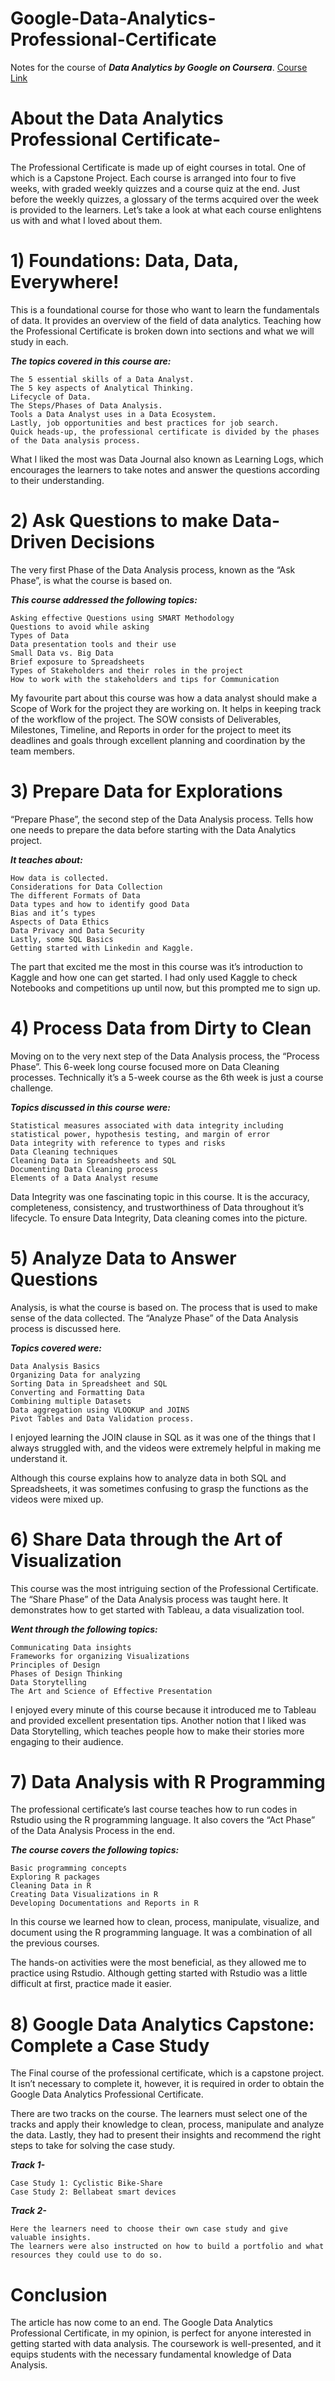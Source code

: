 # Google-Data-Analytics-Professional-Certificate
Notes for the course of ***Data Analytics by Google on Coursera***. [Course Link](https://www.coursera.org/professional-certificates/google-data-analytics?utm_source=google&utm_medium=institutions&utm_campaign=gwgsite-paid-essence-in-dr-q42021-sem-bkws-exa-txt-course-1-analytics-certificate-data_analytics)

#  About the Data Analytics Professional Certificate-
The Professional Certificate is made up of eight courses in total. One of which is a Capstone Project. Each course is arranged into four to five weeks, with graded weekly quizzes and a course quiz at the end. Just before the weekly quizzes, a glossary of the terms acquired over the week is provided to the learners. Let’s take a look at what each course enlightens us with and what I loved about them.

# 1) Foundations: Data, Data, Everywhere!
This is a foundational course for those who want to learn the fundamentals of data. It provides an overview of the field of data analytics. Teaching how the Professional Certificate is broken down into sections and what we will study in each.

***The topics covered in this course are:***

```
The 5 essential skills of a Data Analyst.
The 5 key aspects of Analytical Thinking.
Lifecycle of Data.
The Steps/Phases of Data Analysis.
Tools a Data Analyst uses in a Data Ecosystem.
Lastly, job opportunities and best practices for job search.
Quick heads-up, the professional certificate is divided by the phases of the Data analysis process.
```

What I liked the most was Data Journal also known as Learning Logs, which encourages the learners to take notes and answer the questions according to their understanding.

# 2) Ask Questions to make Data-Driven Decisions
The very first Phase of the Data Analysis process, known as the “Ask Phase”, is what the course is based on.

***This course addressed the following topics:***

```
Asking effective Questions using SMART Methodology
Questions to avoid while asking
Types of Data
Data presentation tools and their use
Small Data vs. Big Data
Brief exposure to Spreadsheets
Types of Stakeholders and their roles in the project
How to work with the stakeholders and tips for Communication
```

My favourite part about this course was how a data analyst should make a Scope of Work for the project they are working on. It helps in keeping track of the workflow of the project. The SOW consists of Deliverables, Milestones, Timeline, and Reports in order for the project to meet its deadlines and goals through excellent planning and coordination by the team members.

# 3) Prepare Data for Explorations
“Prepare Phase”, the second step of the Data Analysis process. Tells how one needs to prepare the data before starting with the Data Analytics project.

***It teaches about:***

```
How data is collected.
Considerations for Data Collection
The different Formats of Data
Data types and how to identify good Data
Bias and it’s types
Aspects of Data Ethics
Data Privacy and Data Security
Lastly, some SQL Basics
Getting started with Linkedin and Kaggle.
```
The part that excited me the most in this course was it’s introduction to Kaggle and how one can get started. I had only used Kaggle to check Notebooks and competitions up until now, but this prompted me to sign up.

# 4) Process Data from Dirty to Clean
Moving on to the very next step of the Data Analysis process, the “Process Phase”. This 6-week long course focused more on Data Cleaning processes. Technically it’s a 5-week course as the 6th week is just a course challenge.

***Topics discussed in this course were:***

```
Statistical measures associated with data integrity including statistical power, hypothesis testing, and margin of error
Data integrity with reference to types and risks
Data Cleaning techniques
Cleaning Data in Spreadsheets and SQL
Documenting Data Cleaning process
Elements of a Data Analyst resume
```
Data Integrity was one fascinating topic in this course. It is the accuracy, completeness, consistency, and trustworthiness of Data throughout it’s lifecycle. To ensure Data Integrity, Data cleaning comes into the picture.

# 5) Analyze Data to Answer Questions
Analysis, is what the course is based on. The process that is used to make sense of the data collected. The “Analyze Phase” of the Data Analysis process is discussed here.

***Topics covered were:***

```
Data Analysis Basics
Organizing Data for analyzing
Sorting Data in Spreadsheet and SQL
Converting and Formatting Data
Combining multiple Datasets
Data aggregation using VLOOKUP and JOINS
Pivot Tables and Data Validation process.
```
I enjoyed learning the JOIN clause in SQL as it was one of the things that I always struggled with, and the videos were extremely helpful in making me understand it.

Although this course explains how to analyze data in both SQL and Spreadsheets, it was sometimes confusing to grasp the functions as the videos were mixed up.

# 6) Share Data through the Art of Visualization
This course was the most intriguing section of the Professional Certificate. The “Share Phase” of the Data Analysis process was taught here. It demonstrates how to get started with Tableau, a data visualization tool.

***Went through the following topics:***

```
Communicating Data insights
Frameworks for organizing Visualizations
Principles of Design
Phases of Design Thinking
Data Storytelling
The Art and Science of Effective Presentation
```
I enjoyed every minute of this course because it introduced me to Tableau and provided excellent presentation tips. Another notion that I liked was Data Storytelling, which teaches people how to make their stories more engaging to their audience.

# 7) Data Analysis with R Programming
The professional certificate’s last course teaches how to run codes in Rstudio using the R programming language. It also covers the “Act Phase” of the Data Analysis Process in the end.

***The course covers the following topics:***

```
Basic programming concepts
Exploring R packages
Cleaning Data in R
Creating Data Visualizations in R
Developing Documentations and Reports in R
```
In this course we learned how to clean, process, manipulate, visualize, and document using the R programming language. It was a combination of all the previous courses.

The hands-on activities were the most beneficial, as they allowed me to practice using Rstudio. Although getting started with Rstudio was a little difficult at first, practice made it easier.

# 8) Google Data Analytics Capstone: Complete a Case Study
The Final course of the professional certificate, which is a capstone project. It isn’t necessary to complete it, however, it is required in order to obtain the Google Data Analytics Professional Certificate.

There are two tracks on the course. The learners must select one of the tracks and apply their knowledge to clean, process, manipulate and analyze the data. Lastly, they had to present their insights and recommend the right steps to take for solving the case study.

***Track 1-***

```
Case Study 1: Cyclistic Bike-Share
Case Study 2: Bellabeat smart devices
```
***Track 2-***

```
Here the learners need to choose their own case study and give valuable insights.
The learners were also instructed on how to build a portfolio and what resources they could use to do so.
```


# Conclusion
The article has now come to an end. The Google Data Analytics Professional Certificate, in my opinion, is perfect for anyone interested in getting started with data analysis. The coursework is well-presented, and it equips students with the necessary fundamental knowledge of Data Analysis.
